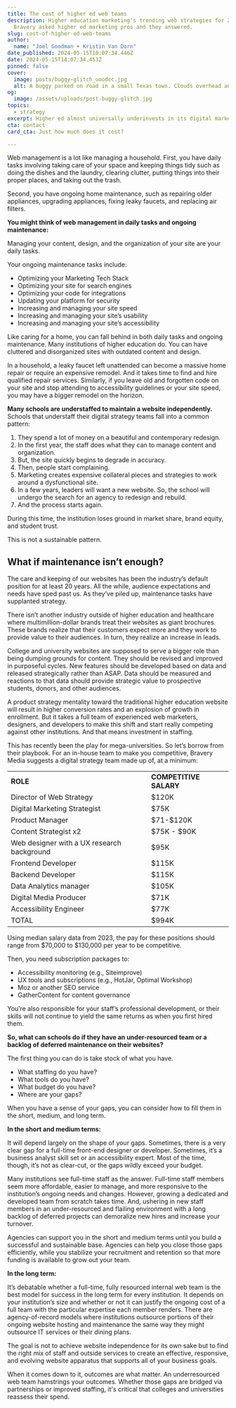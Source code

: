 ```yaml
---
title: The cost of higher ed web teams
description: Higher education marketing's trending web strategies for 2024.
  Bravery asked higher ed marketing pros and they answered.
slug: cost-of-higher-ed-web-teams
author:
  name: "Joel Goodman + Kristin Van Dorn"
date_published: 2024-05-15T10:07:34.446Z
date: 2024-05-15T14:07:34.453Z
pinned: false
cover:
  image: posts/buggy-glitch_uoodcc.jpg
  alt: A buggy parked on road in a small Texas town. Clouds overhead and old buildings on either side. Glitched out.
og:
  image: /assets/uploads/post-buggy-glitch.jpg
topics:
  - strategy
excerpt: Higher ed almost universally underinvests in its digital marketing team.
cta: contact
card_cta: Just how much does it cost?

---
```

Web management is a lot like managing a household. First, you have daily tasks involving taking care of your space and keeping things tidy such as doing the dishes and the laundry, clearing clutter, putting things into their proper places, and taking out the trash.

Second, you have ongoing home maintenance, such as repairing older appliances, upgrading appliances, fixing leaky faucets, and replacing air filters.

**You might think of web management in daily tasks and ongoing maintenance:**

Managing your content, design, and the organization of your site are your daily tasks.

Your ongoing maintenance tasks include:

* Optimizing your Marketing Tech Stack
* Optimizing your site for search engines
* Optimizing your code for integrations
* Updating your platform for security
* Increasing and managing your site speed
* Increasing and managing your site’s usability
* Increasing and managing your site’s accessibility

Like caring for a home, you can fall behind in both daily tasks and ongoing maintenance. Many institutions of higher education do. You can have cluttered and disorganized sites with outdated content and design.

In a household, a leaky faucet left unattended can become a massive home repair or require an expensive remodel. And it takes time to find and hire qualified repair services. Similarly, if you leave old and forgotten code on your site and stop attending to accessibility guidelines or your site speed, you may have a bigger remodel on the horizon.

**Many schools are understaffed to maintain a website independently.** Schools that understaff their digital strategy teams fall into a common pattern:

1. They spend a lot of money on a beautiful and contemporary redesign.
2. In the first year, the staff does what they can to manage content and organization.
3. But, the site quickly begins to degrade in accuracy.
4. Then, people start complaining.
5. Marketing creates expensive collateral pieces and strategies to work around a dysfunctional site.
6. In a few years, leaders will want a new website. So, the school will undergo the search for an agency to redesign and rebuild.
7. And the process starts again.

During this time, the institution loses ground in market share, brand equity, and student trust.

This is not a sustainable pattern.

## What if maintenance isn’t enough?

The care and keeping of our websites has been the industry’s default position for at least 20 years. All the while, audience expectations and needs have sped past us. As they’ve piled up, maintenance tasks have supplanted strategy.

There isn’t another industry outside of higher education and healthcare where multimillion-dollar brands treat their websites as giant brochures. These brands realize that their customers expect more and they work to provide value to their audiences. In turn, they realize an increase in leads.

College and university websites are supposed to serve a bigger role than being dumping grounds for content. They should be revised and improved in purposeful cycles. New features should be developed based on data and released strategically rather than ASAP. Data should be measured and reactions to that data should provide strategic value to prospective students, donors, and other audiences.

A product strategy mentality toward the traditional higher education website will result in higher conversion rates and an explosion of growth in enrollment. But it takes a full team of experienced web marketers, designers, and developers to make this shift and start really competing against other institutions. And that means investment in staffing.

This has recently been the play for mega-universities. So let’s borrow from their playbook. For an in-house team to make you competitive, Bravery Media suggests a digital strategy team made up of, at a minimum:

<table>
  <tr>
   <td><strong>ROLE</strong>
   </td>
   <td><strong>COMPETITIVE SALARY </strong>
   </td>
  </tr>
  <tr>
   <td>Director of Web Strategy
   </td>
   <td>$120K
   </td>
  </tr>
  <tr>
   <td>Digital Marketing Strategist
   </td>
   <td>$75K
   </td>
  </tr>
  <tr>
   <td>Product Manager
   </td>
   <td>$71-$120K
   </td>
  </tr>
  <tr>
   <td>Content Strategist x2
   </td>
   <td>$75K - $90K
   </td>
  </tr>
  <tr>
   <td>Web designer with a UX research background
   </td>
   <td>$95K
   </td>
  </tr>
  <tr>
   <td>Frontend Developer
   </td>
   <td>$115K
   </td>
  </tr>
  <tr>
   <td>Backend Developer
   </td>
   <td>$115K
   </td>
  </tr>
  <tr>
   <td>Data Analytics manager
   </td>
   <td>$105K
   </td>
  </tr>
  <tr>
   <td>Digital Media Producer
   </td>
   <td>$71K
   </td>
  </tr>
  <tr>
   <td>Accessibility Engineer
   </td>
   <td>$77K
   </td>
  </tr>
  <tr>
   <td>TOTAL
   </td>
   <td>$994K
   </td>
  </tr>
</table>

Using median salary data from 2023, the pay for these positions should range from $70,000 to $130,000 per year to be competitive.

Then, you need subscription packages to:

* Accessibility monitoring (e.g., Siteimprove)
* UX tools and subscriptions (e.g., HotJar, Optimal Workshop)
* Moz or another SEO service
* GatherContent for content governance

You’re also responsible for your staff’s professional development, or their skills will not continue to yield the same returns as when you first hired them.

**So, what can schools do if they have an under-resourced team or a backlog of deferred maintenance on their websites?**

The first thing you can do is take stock of what you have.

* What staffing do you have?
* What tools do you have?
* What budget do you have?
* Where are your gaps?

When you have a sense of your gaps, you can consider how to fill them in the short, medium, and long term.

**In the short and medium terms:**

It will depend largely on the shape of your gaps. Sometimes, there is a very clear gap for a full-time front-end designer or developer. Sometimes, it’s a business analyst skill set or an accessibility expert. Most of the time, though, it’s not as clear-cut, or the gaps wildly exceed your budget.

Many institutions see full-time staff as the answer. Full-time staff members seem more affordable, easier to manage, and more responsive to the institution’s ongoing needs and changes. However, growing a dedicated and developed team from scratch takes time. And, ushering in new staff members in an under-resourced and flailing environment with a long backlog of deferred projects can demoralize new hires and increase your turnover.

Agencies can support you in the short and medium terms until you build a successful and sustainable base. Agencies can help you close those gaps efficiently, while you stabilize your recruitment and retention so that more funding is available to grow out your team.

**In the long term:**

It’s debatable whether a full-time, fully resourced internal web team is the best model for success in the long term for every institution. It depends on your institution’s size and whether or not it can justify the ongoing cost of a full team with the particular expertise each member renders. There are agency-of-record models where institutions outsource portions of their ongoing website hosting and maintenance the same way they might outsource IT services or their dining plans.

The goal is not to achieve website independence for its own sake but to find the right mix of staff and outside services to create an effective, responsive, and evolving website apparatus that supports all of your business goals.

When it comes down to it, outcomes are what matter. An underresourced web team hamstrings your outcomes. Whether those gaps are bridged via partnerships or improved staffing, it's critical that colleges and universities reassess their spend.
